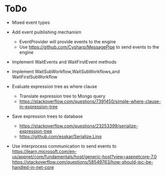 # ToDo
* Mixed event types
* Add event puiblishing mechanism
	* EventProvider will provide events to the engine
	* Use https://github.com/Cysharp/MessagePipe to send events to the engine
* Implement WaitEvents and WaitFirstEvent methods
* Implement WaitSubWorkflow,WaitSubWorkflows,and WaitFirstSubWorkflow




* Evaluate expression tree as where clause
	* Translate expression tree to Mongo query
	* https://stackoverflow.com/questions/7391450/simple-where-clause-in-expression-tree
* Save expression trees to database
	* https://stackoverflow.com/questions/23253399/serialize-expression-tree
	* https://github.com/esskar/Serialize.Linq

* Use interprocess communication to send events to 
https://learn.microsoft.com/en-us/aspnet/core/fundamentals/host/generic-host?view=aspnetcore-7.0
https://stackoverflow.com/questions/58549763/how-should-ipc-be-handled-in-net-core